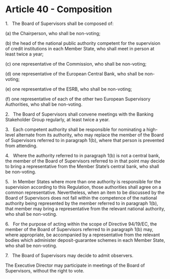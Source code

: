 # Article 40 - Composition


1.   The Board of Supervisors shall be composed of:

(a) the Chairperson, who shall be non-voting;

(b) the head of the national public authority competent for the supervision of credit institutions in each Member State, who shall meet in person at least twice a year;

(c) one representative of the Commission, who shall be non-voting;

(d) one representative of the European Central Bank, who shall be non-voting;

(e) one representative of the ESRB, who shall be non-voting;

(f) one representative of each of the other two European Supervisory Authorities, who shall be non-voting.

2.   The Board of Supervisors shall convene meetings with the Banking Stakeholder Group regularly, at least twice a year.

3.   Each competent authority shall be responsible for nominating a high-level alternate from its authority, who may replace the member of the Board of Supervisors referred to in paragraph 1(b), where that person is prevented from attending.

4.   Where the authority referred to in paragraph 1(b) is not a central bank, the member of the Board of Supervisors referred to in that point may decide to bring a representative from the Member State’s central bank, who shall be non-voting.

5.   In Member States where more than one authority is responsible for the supervision according to this Regulation, those authorities shall agree on a common representative. Nevertheless, when an item to be discussed by the Board of Supervisors does not fall within the competence of the national authority being represented by the member referred to in paragraph 1(b), that member may bring a representative from the relevant national authority, who shall be non-voting.

6.   For the purpose of acting within the scope of Directive 94/19/EC, the member of the Board of Supervisors referred to in paragraph 1(b) may, where appropriate, be accompanied by a representative from the relevant bodies which administer deposit-guarantee schemes in each Member State, who shall be non-voting.

7.   The Board of Supervisors may decide to admit observers.

The Executive Director may participate in meetings of the Board of Supervisors, without the right to vote.
